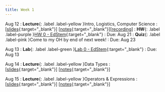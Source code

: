 ```yaml
---
title: Week 1
---
```


Aug 12
: **Lecture**{: .label .label-yellow }Intro, Logistics, Computer Science
  : \[[slides](https://docs.google.com/presentation/d/14fg7WA8L1-Do7SBrTChXM7QeQBCil383AJRtkM0j8_E/edit?usp=sharing){:target="_blank"}\] \[[notes](https://docs.google.com/document/d/1Y0iT4MjewSsCbLNI8zzOXi0J71xN0FQdDnm2sdh-Uqk/edit?usp=sharing){:target="_blank"}\]\[[recording](https://www.youtube.com/watch?v=K1h1YBhMSnY)\]
: **HW**{: .label .label-purple }[HW 0 - EdStem](https://edstem.org/us/courses/61483/lessons/113270){:target="_blank"}
  : Due: Aug 21
: **Quiz**{: .label .label-pink }Come to my OH by end of next week!
  : Due: Aug 23

Aug 13
: **Lab**{: .label .label-green }[Lab 0 - EdStem](https://edstem.org/us/courses/61483/lessons/113267){:target="_blank"}
  : Due: Aug 13

Aug 14
: **Lecture**{: .label .label-yellow }Data Types
  : \[[slides](https://docs.google.com/document/d/1XIpgIwvZjG4bXGgeAcSaYmJvrVk_f1_z-sAhTgoqWdY/edit?usp=sharing){:target="_blank"}\] \[[notes](https://docs.google.com/document/d/1XIpgIwvZjG4bXGgeAcSaYmJvrVk_f1_z-sAhTgoqWdY/edit?usp=sharing){:target="_blank"}\]

Aug 15
: **Lecture**{: .label .label-yellow }Operators & Expressions
  : \[[slides](https://docs.google.com/document/d/1XIpgIwvZjG4bXGgeAcSaYmJvrVk_f1_z-sAhTgoqWdY/edit?usp=sharing){:target="_blank"}\] \[[notes](https://docs.google.com/document/d/1XIpgIwvZjG4bXGgeAcSaYmJvrVk_f1_z-sAhTgoqWdY/edit?usp=sharing){:target="_blank"}\]
